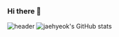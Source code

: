 ### Hi there 👋

![header](https://capsule-render.vercel.app/api?type=waving&color=auto&height=300&section=header&text=Jaehyeok3017&fontSize=50)
![jaehyeok's GitHub stats](https://github-readme-stats.vercel.app/api?username=jaehyeok3017&show_icons=true&theme=radical)
